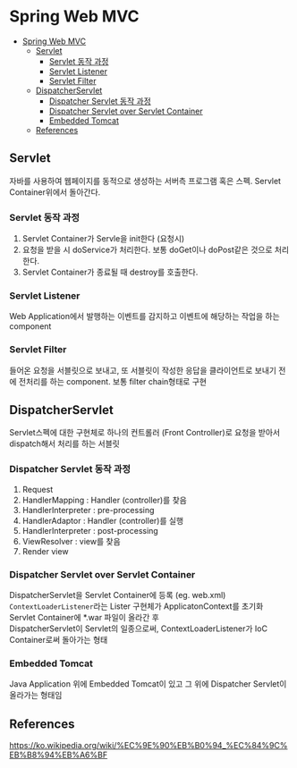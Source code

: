 # Spring Web MVC

- [Spring Web MVC](#spring-web-mvc)
  - [Servlet](#servlet)
    - [Servlet 동작 과정](#servlet-%eb%8f%99%ec%9e%91-%ea%b3%bc%ec%a0%95)
    - [Servlet Listener](#servlet-listener)
    - [Servlet Filter](#servlet-filter)
  - [DispatcherServlet](#dispatcherservlet)
    - [Dispatcher Servlet 동작 과정](#dispatcher-servlet-%eb%8f%99%ec%9e%91-%ea%b3%bc%ec%a0%95)
    - [Dispatcher Servlet over Servlet Container](#dispatcher-servlet-over-servlet-container)
    - [Embedded Tomcat](#embedded-tomcat)
  - [References](#references)

## Servlet

자바를 사용하여 웹페이지를 동적으로 생성하는 서버측 프로그램 혹은 스펙. Servlet Container위에서 돌아간다.

### Servlet 동작 과정

1. Servlet Container가 Servle을 init한다 (요청시)
2. 요청을 받을 시 doService가 처리한다. 보통 doGet이나 doPost같은 것으로 처리한다.
3. Servlet Container가 종료될 때 destroy를 호출한다.

### Servlet Listener

Web Application에서 발행하는 이벤트를 감지하고 이벤트에 해당하는 작업을 하는 component

### Servlet Filter

들어온 요청을 서블릿으로 보내고, 또 서블릿이 작성한 응답을 클라이언트로 보내기 전에 전처리를 하는 component. 보통 filter chain형태로 구현

## DispatcherServlet

Servlet스펙에 대한 구현체로 하나의 컨트롤러 (Front Controller)로 요청을 받아서 dispatch해서 처리를 하는 서블릿

### Dispatcher Servlet 동작 과정

1. Request
2. HandlerMapping : Handler (controller)를 찾음
3. HandlerInterpreter : pre-processing
4. HandlerAdaptor : Handler (controller)를 실행
5. HandlerInterpreter : post-processing
6. ViewResolver : view를 찾음
7. Render view

### Dispatcher Servlet over Servlet Container

DispatcherServlet을 Servlet Container에 등록 (eg. web.xml)\
`ContextLoaderListener`라는 Lister 구현체가 ApplicatonContext를 초기화\
Servlet Container에 *.war 파일이 올라간 후\
DispatcherServlet이 Servlet의 일종으로써, ContextLoaderListener가 IoC Container로써 돌아가는 형태

### Embedded Tomcat

Java Application 위에 Embedded Tomcat이 있고 그 위에 Dispatcher Servlet이 올라가는 형태임

## References

https://ko.wikipedia.org/wiki/%EC%9E%90%EB%B0%94_%EC%84%9C%EB%B8%94%EB%A6%BF